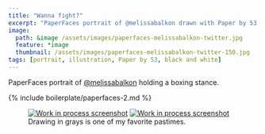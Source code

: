 ```yaml
---
title: "Wanna fight?"
excerpt: "PaperFaces portrait of @melissabalkon drawn with Paper by 53 on an iPad."
image: 
  path: &image /assets/images/paperfaces-melissabalkon-twitter.jpg 
  feature: *image
  thumbnail: /assets/images/paperfaces-melissabalkon-twitter-150.jpg
tags: [portrait, illustration, Paper by 53, black and white]
---
```


PaperFaces portrait of [@melissabalkon](http://twitter.com/melissabalkon) holding a boxing stance.

{% include boilerplate/paperfaces-2.md %}

<figure class="half">
	<a href="/assets/images/paperfaces-melissabalkon-process-1-lg.jpg"><img src="/assets/images/paperfaces-melissabalkon-process-1-600.jpg" alt="Work in process screenshot"></a>
	<a href="/assets/images/paperfaces-melissabalkon-process-2-lg.jpg"><img src="/assets/images/paperfaces-melissabalkon-process-2-600.jpg" alt="Work in process screenshot"></a>
	<figcaption>Drawing in grays is one of my favorite pastimes.</figcaption>
</figure>

